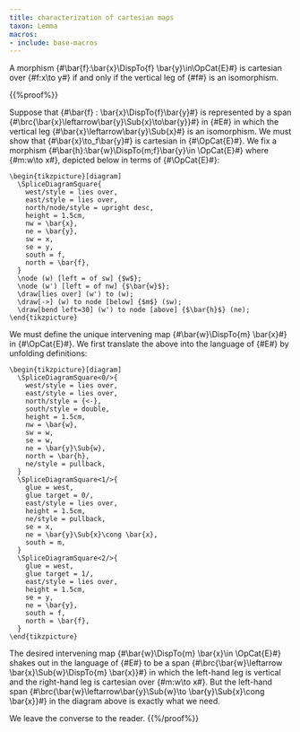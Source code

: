```yaml
---
title: characterization of cartesian maps
taxon: Lemma
macros:
- include: base-macros
---
```


A morphism {#\bar{f}:\bar{x}\DispTo{f} \bar{y}\in\OpCat{E}#} is cartesian
over {#f:x\to y#} if and only if the vertical leg of {#f#} is an isomorphism.

{{%proof%}}

Suppose that {#\bar{f} : \bar{x}\DispTo{f}\bar{y}#} is represented by a span {#\brc{\bar{x}\leftarrow\bar{y}\Sub{x}\to\bar{y}}#} in {#E#} in which the vertical leg {#\bar{x}\leftarrow\bar{y}\Sub{x}#} is an isomorphism. We must show that {#\bar{x}\to_f\bar{y}#} is cartesian in {#\OpCat{E}#}. We fix a morphism {#\bar{h}:\bar{w}\DispTo{m;f}\bar{y}\in \OpCat{E}#} where {#m:w\to x#}, depicted below in terms of {#\OpCat{E}#}:
```render-latex
\begin{tikzpicture}[diagram]
  \SpliceDiagramSquare{
    west/style = lies over,
    east/style = lies over,
    north/node/style = upright desc,
    height = 1.5cm,
    nw = \bar{x},
    ne = \bar{y},
    sw = x,
    se = y,
    south = f,
    north = \bar{f},
  }
  \node (w) [left = of sw] {$w$};
  \node (w') [left = of nw] {$\bar{w}$};
  \draw[lies over] (w') to (w);
  \draw[->] (w) to node [below] {$m$} (sw);
  \draw[bend left=30] (w') to node [above] {$\bar{h}$} (ne);
\end{tikzpicture}
```

We must define the unique intervening map {#\bar{w}\DispTo{m} \bar{x}#} in {#\OpCat{E}#}.
We first translate the above into the language of {#E#} by unfolding definitions:
```render-latex
\begin{tikzpicture}[diagram]
  \SpliceDiagramSquare<0/>{
    west/style = lies over,
    east/style = lies over,
    north/style = {<-},
    south/style = double,
    height = 1.5cm,
    nw = \bar{w},
    sw = w,
    se = w,
    ne = \bar{y}\Sub{w},
    north = \bar{h},
    ne/style = pullback,
  }
  \SpliceDiagramSquare<1/>{
    glue = west,
    glue target = 0/,
    east/style = lies over,
    height = 1.5cm,
    ne/style = pullback,
    se = x,
    ne = \bar{y}\Sub{x}\cong \bar{x},
    south = m,
  }
  \SpliceDiagramSquare<2/>{
    glue = west,
    glue target = 1/,
    east/style = lies over,
    height = 1.5cm,
    se = y,
    ne = \bar{y},
    south = f,
    north = \bar{f},
  }
\end{tikzpicture}
```

The desired intervening map {#\bar{w}\DispTo{m} \bar{x}\in \OpCat{E}#} shakes out in the language of {#E#} to be a span {#\brc{\bar{w}\leftarrow \bar{x}\Sub{w}\DispTo{m} \bar{x}}#} in which the left-hand leg is vertical and the right-hand leg is cartesian over {#m:w\to x#}. But the left-hand span {#\brc{\bar{w}\leftarrow\bar{y}\Sub{w}\to \bar{y}\Sub{x}\cong \bar{x}}#} in the diagram above is exactly what we need.

We leave the converse to the reader.
{{%/proof%}}
